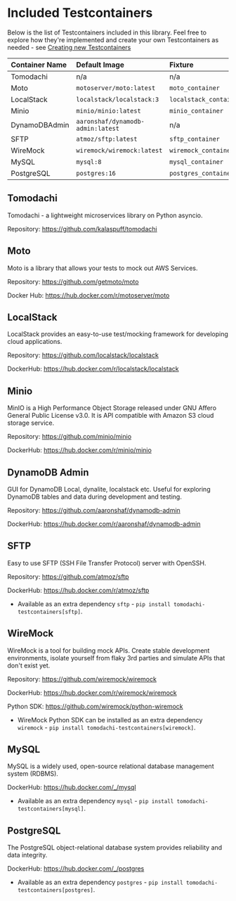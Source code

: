 # Included Testcontainers

Below is the list of Testcontainers included in this library.
Feel free to explore how they're implemented and create your own Testcontainers as needed -
see [Creating new Testcontainers](./guides/create-new-testcontainers.md)

| Container Name | Default Image                     | Fixture                |
| :------------- | :-------------------------------- | :--------------------- |
| Tomodachi      | n/a                               | n/a                    |
| Moto           | `motoserver/moto:latest`          | `moto_container`       |
| LocalStack     | `localstack/localstack:3`         | `localstack_container` |
| Minio          | `minio/minio:latest`              | `minio_container`      |
| DynamoDBAdmin  | `aaronshaf/dynamodb-admin:latest` | n/a                    |
| SFTP           | `atmoz/sftp:latest`               | `sftp_container`       |
| WireMock       | `wiremock/wiremock:latest`        | `wiremock_container`   |
| MySQL          | `mysql:8`                         | `mysql_container`      |
| PostgreSQL     | `postgres:16`                     | `postgres_container`   |

## Tomodachi

Tomodachi - a lightweight microservices library on Python asyncio.

Repository: <https://github.com/kalaspuff/tomodachi>

## Moto

Moto is a library that allows your tests to mock out AWS Services.

Repository: <https://github.com/getmoto/moto>

Docker Hub: <https://hub.docker.com/r/motoserver/moto>

## LocalStack

LocalStack provides an easy-to-use test/mocking framework for developing cloud applications.

Repository: <https://github.com/localstack/localstack>

DockerHub: <https://hub.docker.com/r/localstack/localstack>

## Minio

MinIO is a High Performance Object Storage released under GNU Affero General Public License v3.0. It is API compatible with Amazon S3 cloud storage service.

Repository: <https://github.com/minio/minio>

DockerHub: <https://hub.docker.com/r/minio/minio>

## DynamoDB Admin

GUI for DynamoDB Local, dynalite, localstack etc. Useful for exploring DynamoDB tables and data during development and testing.

Repository: <https://github.com/aaronshaf/dynamodb-admin>

DockerHub: <https://hub.docker.com/r/aaronshaf/dynamodb-admin>

## SFTP

Easy to use SFTP (SSH File Transfer Protocol) server with OpenSSH.

Repository: <https://github.com/atmoz/sftp>

DockerHub: <https://hub.docker.com/r/atmoz/sftp>

- Available as an extra dependency `sftp` - `pip install tomodachi-testcontainers[sftp]`.

## WireMock

WireMock is a tool for building mock APIs. Create stable development environments,
isolate yourself from flaky 3rd parties and simulate APIs that don't exist yet.

Repository: <https://github.com/wiremock/wiremock>

DockerHub: <https://hub.docker.com/r/wiremock/wiremock>

Python SDK: <https://github.com/wiremock/python-wiremock>

- WireMock Python SDK can be installed as an extra dependency `wiremock` - `pip install tomodachi-testcontainers[wiremock]`.

## MySQL

MySQL is a widely used, open-source relational database management system (RDBMS).

DockerHub: <https://hub.docker.com/_/mysql>

- Available as an extra dependency `mysql` - `pip install tomodachi-testcontainers[mysql]`.

## PostgreSQL

The PostgreSQL object-relational database system provides reliability and data integrity.

DockerHub: <https://hub.docker.com/_/postgres>

- Available as an extra dependency `postgres` - `pip install tomodachi-testcontainers[postgres]`.
